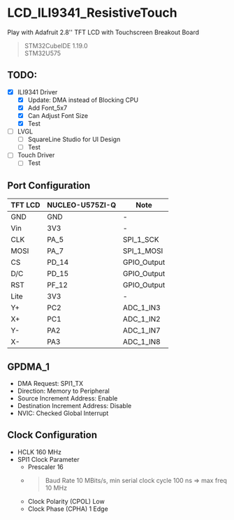 # LCD_ILI9341_ResistiveTouch
Play with Adafruit 2.8'' TFT LCD with Touchscreen Breakout Board
> STM32CubeIDE 1.19.0
<br> STM32U575

## TODO:
- [x] ILI9341 Driver
  - [x] Update: DMA instead of Blocking CPU
  - [x]	Add Font_5x7
  - [x]	Can Adjust Font Size
  - [x] Test
- [ ] LVGL
  - [ ] SquareLine Studio for UI Design
  - [ ] Test
- [ ] Touch Driver
  - [ ] Test

## Port Configuration
| TFT LCD | NUCLEO-U575ZI-Q | Note |
| ------- | --------------- | ---- |
| GND | GND | - |
| Vin | 3V3 | - |
| CLK	| PA_5 | SPI_1_SCK |
| MOSI | PA_7 | SPI_1_MOSI |
| CS | PD_14 | GPIO_Output |
| D/C | PD_15 | GPIO_Output |
| RST | PF_12 | GPIO_Output |
| Lite | 3V3 | - |
| Y+ | PC2 | ADC_1_IN3 |
| X+ | PC1 | ADC_1_IN2 |
| Y- | PA2 | ADC_1_IN7 |
| X- | PA3 | ADC_1_IN8 |

## GPDMA_1
- DMA Request:                     SPI1_TX
- Direction:                       Memory to Peripheral
- Source Increment Address:        Enable
- Destination Increment Address:   Disable
- NVIC:                            Checked Global Interrupt

## Clock Configuration
- HCLK 160 MHz
- SPI1 Clock Parameter
  - Prescaler 16
  - > Baud Rate 10 MBits/s, min serial clock cycle 100 ns => max freq 10 MHz
  - Clock Polarity (CPOL) Low
  - Clock Phase (CPHA) 1 Edge
